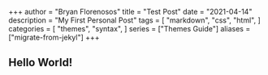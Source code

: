 +++
author = "Bryan Florenosos"
title = "Test Post"
date = "2021-04-14"
description = "My First Personal Post"
tags = [
    "markdown",
    "css",
    "html",
]
categories = [
    "themes",
    "syntax",
]
series = ["Themes Guide"]
aliases = ["migrate-from-jekyl"]
+++

## Hello World!